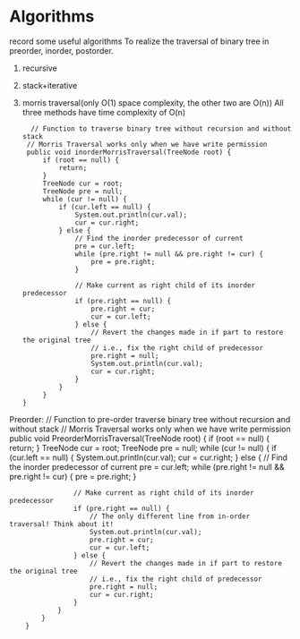 # Algorithms
record some useful algorithms
To realize the traversal of binary tree in preorder, inorder, postorder.

1. recursive
2. stack+iterative
3. morris traversal(only O(1) space complexity, the other two are O(n))
All three methods have time complexity of O(n)

         // Function to traverse binary tree without recursion and without stack
        // Morris Traversal works only when we have write permission
        public void inorderMorrisTraversal(TreeNode root) {
            if (root == null) {
                return;
            }
            TreeNode cur = root;
            TreeNode pre = null;
            while (cur != null) {
                if (cur.left == null) {
                    System.out.println(cur.val);
                    cur = cur.right;
                } else {
                    // Find the inorder predecessor of current
                    pre = cur.left;
                    while (pre.right != null && pre.right != cur) {
                        pre = pre.right;
                    }
                    
                    // Make current as right child of its inorder predecessor
                    if (pre.right == null) {
                        pre.right = cur;
                        cur = cur.left;
                    } else {
                        // Revert the changes made in if part to restore the original tree
                        // i.e., fix the right child of predecessor
                        pre.right = null;
                        System.out.println(cur.val);
                        cur = cur.right;
                    }
                }
            }
       }

Preorder:
        // Function to pre-order traverse binary tree without recursion and without stack
        // Morris Traversal works only when we have write permission
        public void PreorderMorrisTraversal(TreeNode root) {
            if (root == null) {
                return;
            }
            TreeNode cur = root;
            TreeNode pre = null;
            while (cur != null) {
                if (cur.left == null) {
                    System.out.println(cur.val);
                    cur = cur.right;
                } else {
                    // Find the inorder predecessor of current
                    pre = cur.left;
                    while (pre.right != null && pre.right != cur) {
                        pre = pre.right;
                    }
                    
                    // Make current as right child of its inorder predecessor
                    if (pre.right == null) {
                        // The only different line from in-order traversal! Think about it!
                        System.out.println(cur.val);
                        pre.right = cur;
                        cur = cur.left;
                    } else {
                        // Revert the changes made in if part to restore the original tree
                        // i.e., fix the right child of predecessor
                        pre.right = null;
                        cur = cur.right;
                    }
                }
            }
        }
